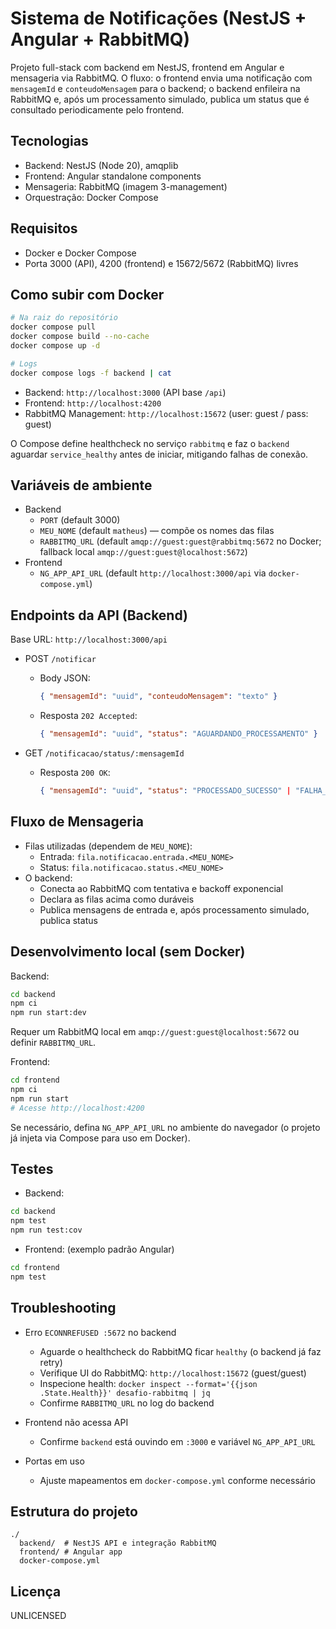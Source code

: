 # Sistema de Notificações (NestJS + Angular + RabbitMQ)

Projeto full-stack com backend em NestJS, frontend em Angular e mensageria via RabbitMQ. O fluxo: o frontend envia uma notificação com `mensagemId` e `conteudoMensagem` para o backend; o backend enfileira na RabbitMQ e, após um processamento simulado, publica um status que é consultado periodicamente pelo frontend.

## Tecnologias
- Backend: NestJS (Node 20), amqplib
- Frontend: Angular standalone components
- Mensageria: RabbitMQ (imagem 3-management)
- Orquestração: Docker Compose

## Requisitos
- Docker e Docker Compose
- Porta 3000 (API), 4200 (frontend) e 15672/5672 (RabbitMQ) livres

## Como subir com Docker
```bash
# Na raiz do repositório
docker compose pull
docker compose build --no-cache
docker compose up -d

# Logs
docker compose logs -f backend | cat
```

- Backend: `http://localhost:3000` (API base `/api`)
- Frontend: `http://localhost:4200`
- RabbitMQ Management: `http://localhost:15672` (user: guest / pass: guest)

O Compose define healthcheck no serviço `rabbitmq` e faz o `backend` aguardar `service_healthy` antes de iniciar, mitigando falhas de conexão.

## Variáveis de ambiente
- Backend
  - `PORT` (default 3000)
  - `MEU_NOME` (default `matheus`) — compõe os nomes das filas
  - `RABBITMQ_URL` (default `amqp://guest:guest@rabbitmq:5672` no Docker; fallback local `amqp://guest:guest@localhost:5672`)
- Frontend
  - `NG_APP_API_URL` (default `http://localhost:3000/api` via `docker-compose.yml`)

## Endpoints da API (Backend)
Base URL: `http://localhost:3000/api`

- POST `/notificar`
  - Body JSON:
    ```json
    { "mensagemId": "uuid", "conteudoMensagem": "texto" }
    ```
  - Resposta `202 Accepted`:
    ```json
    { "mensagemId": "uuid", "status": "AGUARDANDO_PROCESSAMENTO" }
    ```

- GET `/notificacao/status/:mensagemId`
  - Resposta `200 OK`:
    ```json
    { "mensagemId": "uuid", "status": "PROCESSADO_SUCESSO" | "FALHA_PROCESSAMENTO" | "AGUARDANDO_PROCESSAMENTO" | null }
    ```

## Fluxo de Mensageria
- Filas utilizadas (dependem de `MEU_NOME`):
  - Entrada: `fila.notificacao.entrada.<MEU_NOME>`
  - Status: `fila.notificacao.status.<MEU_NOME>`
- O backend:
  - Conecta ao RabbitMQ com tentativa e backoff exponencial
  - Declara as filas acima como duráveis
  - Publica mensagens de entrada e, após processamento simulado, publica status

## Desenvolvimento local (sem Docker)
Backend:
```bash
cd backend
npm ci
npm run start:dev
```
Requer um RabbitMQ local em `amqp://guest:guest@localhost:5672` ou definir `RABBITMQ_URL`.

Frontend:
```bash
cd frontend
npm ci
npm run start
# Acesse http://localhost:4200
```
Se necessário, defina `NG_APP_API_URL` no ambiente do navegador (o projeto já injeta via Compose para uso em Docker).

## Testes
- Backend:
```bash
cd backend
npm test
npm run test:cov
```
- Frontend: (exemplo padrão Angular)
```bash
cd frontend
npm test
```

## Troubleshooting
- Erro `ECONNREFUSED :5672` no backend
  - Aguarde o healthcheck do RabbitMQ ficar `healthy` (o backend já faz retry)
  - Verifique UI do RabbitMQ: `http://localhost:15672` (guest/guest)
  - Inspecione health: `docker inspect --format='{{json .State.Health}}' desafio-rabbitmq | jq`
  - Confirme `RABBITMQ_URL` no log do backend

- Frontend não acessa API
  - Confirme `backend` está ouvindo em `:3000` e variável `NG_APP_API_URL`

- Portas em uso
  - Ajuste mapeamentos em `docker-compose.yml` conforme necessário

## Estrutura do projeto
```
./
  backend/  # NestJS API e integração RabbitMQ
  frontend/ # Angular app
  docker-compose.yml
```

## Licença
UNLICENSED

